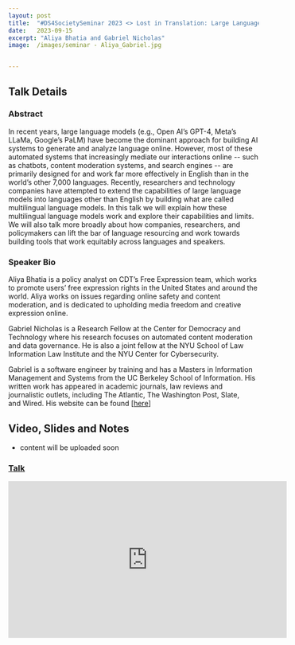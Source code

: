 ```yaml
---
layout: post
title:  "#DS4SocietySeminar 2023 <> Lost in Translation: Large Language Models and Non-English Content Analysis"
date:   2023-09-15
excerpt: "Aliya Bhatia and Gabriel Nicholas"
image:  /images/seminar - Aliya_Gabriel.jpg


---
```


## Talk Details

### Abstract
In recent years, large language models (e.g., Open AI’s GPT-4, Meta’s LLaMa, Google’s PaLM) have become the dominant approach for building AI systems to generate and analyze language online. However, most of these automated systems that increasingly mediate our interactions online -- such as chatbots, content moderation systems, and search engines -- are primarily designed for and work far more effectively in English than in the world’s other 7,000 languages. Recently, researchers and technology companies have attempted to extend the capabilities of large language models into languages other than English by building what are called multilingual language models. In this talk we will explain how these multilingual language models work and explore their capabilities and limits. We will also talk more broadly about how companies, researchers, and policymakers can lift the bar of language resourcing and work towards building tools that work equitably across languages and speakers.


### Speaker Bio
Aliya Bhatia is a policy analyst on CDT’s Free Expression team, which works to promote users’ free expression rights in the United States and around the world. Aliya works on issues regarding online safety and content moderation, and is dedicated to upholding media freedom and creative expression online.

Gabriel Nicholas is a Research Fellow at the Center for Democracy and Technology where his research focuses on automated content moderation and data governance. He is also a joint fellow at the NYU School of Law Information Law Institute and the NYU Center for Cybersecurity.

Gabriel is a software engineer by training and has a Masters in Information Management and Systems from the UC Berkeley School of Information. His written work has appeared in academic journals, law reviews and journalistic outlets, including The Atlantic, The Washington Post, Slate, and Wired. His website can be found [[here](https://cdt.org/staff/gabriel-nicholas/)] 



## Video, Slides and Notes

* content will be uploaded soon 
    
### [Talk](https://youtu.be/Dtz1uIeNZKE )
<iframe width="560" height="315" src="https://youtu.be/Dtz1uIeNZKE" title="YouTube video player" frameborder="0" allow="accelerometer; autoplay; clipboard-write; encrypted-media; gyroscope; picture-in-picture" allowfullscreen></iframe>